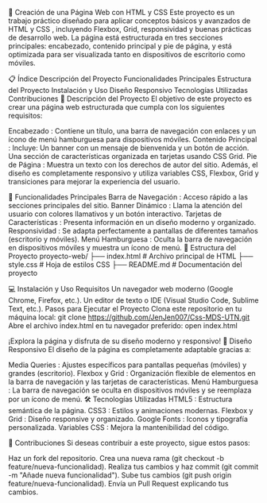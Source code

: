 🌟 Creación de una Página Web con HTML y CSS
Este proyecto es un trabajo práctico diseñado para aplicar conceptos básicos y avanzados de HTML y CSS , incluyendo Flexbox, Grid, responsividad y buenas prácticas de desarrollo web. 
La página está estructurada en tres secciones principales: encabezado, contenido principal y pie de página, y está optimizada para ser visualizada tanto en dispositivos de escritorio
como móviles.

📋 Índice
Descripción del Proyecto
Funcionalidades Principales
Estructura del Proyecto
Instalación y Uso
Diseño Responsivo
Tecnologías Utilizadas
Contribuciones
📖 Descripción del Proyecto
El objetivo de este proyecto es crear una página web estructurada que cumpla con los siguientes requisitos:

Encabezado : Contiene un título, una barra de navegación con enlaces y un ícono de menú hamburguesa para dispositivos móviles.
Contenido Principal : Incluye:
Un banner con un mensaje de bienvenida y un botón de acción.
Una sección de características organizada en tarjetas usando CSS Grid.
Pie de Página : Muestra un texto con los derechos de autor del sitio.
Además, el diseño es completamente responsivo y utiliza variables CSS, Flexbox, Grid y transiciones para mejorar la experiencia del usuario.

🚀 Funcionalidades Principales
Barra de Navegación : Acceso rápido a las secciones principales del sitio.
Banner Dinámico : Llama la atención del usuario con colores llamativos y un botón interactivo.
Tarjetas de Características : Presenta información en un diseño moderno y organizado.
Responsividad : Se adapta perfectamente a pantallas de diferentes tamaños (escritorio y móviles).
Menú Hamburguesa : Oculta la barra de navegación en dispositivos móviles y muestra un ícono de menú.
📂 Estructura del Proyecto
proyecto-web/
├── index.html          # Archivo principal de HTML
├── style.css           # Hoja de estilos CSS
├── README.md           # Documentación del proyecto

💻 Instalación y Uso
Requisitos
Un navegador web moderno (Google Chrome, Firefox, etc.).
Un editor de texto o IDE (Visual Studio Code, Sublime Text, etc.).
Pasos para Ejecutar el Proyecto
Clona este repositorio en tu máquina local:
git clone https://github.com/JenJen007/Css-MDS-UTN.git
Abre el archivo index.html en tu navegador preferido:
open index.html

¡Explora la página y disfruta de su diseño moderno y responsivo!
📱 Diseño Responsivo
El diseño de la página es completamente adaptable gracias a:

Media Queries : Ajustes específicos para pantallas pequeñas (móviles) y grandes (escritorio).
Flexbox y Grid : Organización flexible de elementos en la barra de navegación y las tarjetas de características.
Menú Hamburguesa : La barra de navegación se oculta en dispositivos móviles y se reemplaza por un ícono de menú.
🛠️ Tecnologías Utilizadas
HTML5 : Estructura semántica de la página.
CSS3 : Estilos y animaciones modernas.
Flexbox y Grid : Diseño responsive y organizado.
Google Fonts : Iconos y tipografía personalizada.
Variables CSS : Mejora la mantenibilidad del código.

👥 Contribuciones
Si deseas contribuir a este proyecto, sigue estos pasos:

Haz un fork del repositorio.
Crea una nueva rama (git checkout -b feature/nueva-funcionalidad).
Realiza tus cambios y haz commit (git commit -m "Añade nueva funcionalidad").
Sube tus cambios (git push origin feature/nueva-funcionalidad).
Envía un Pull Request explicando tus cambios.
